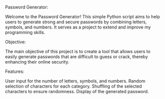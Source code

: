Password Generator:

Welcome to the Password Generator! This simple Python script aims to help users to generate strong and secure passwords by combining letters, symbols, and numbers. It serves as a project to extend and improve my programming skills.

Objective:

The main objective of this project is to create a tool that allows users to easily generate passwords that are difficult to guess or crack, thereby enhancing their online security.

Features:

User input for the number of letters, symbols, and numbers.
Random selection of characters for each category.
Shuffling of the selected characters to ensure randomness.
Display of the generated password.
